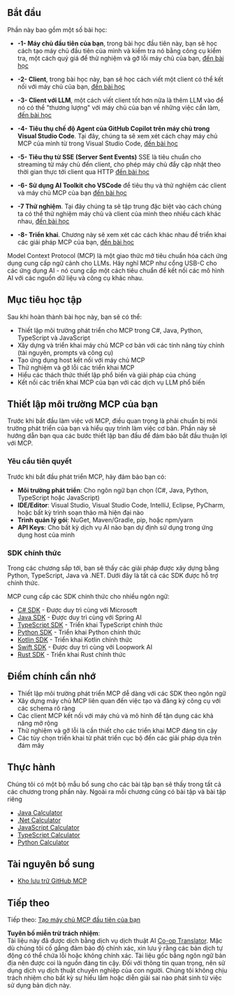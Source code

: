 <!--
CO_OP_TRANSLATOR_METADATA:
{
  "original_hash": "8fdd5786214b32ad33d8b5cf9012a0f7",
  "translation_date": "2025-05-17T08:12:40+00:00",
  "source_file": "03-GettingStarted/README.md",
  "language_code": "vi"
}
-->
## Bắt đầu  

Phần này bao gồm một số bài học:

- **-1- Máy chủ đầu tiên của bạn**, trong bài học đầu tiên này, bạn sẽ học cách tạo máy chủ đầu tiên của mình và kiểm tra nó bằng công cụ kiểm tra, một cách quý giá để thử nghiệm và gỡ lỗi máy chủ của bạn, [đến bài học](/03-GettingStarted/01-first-server/README.md)

- **-2- Client**, trong bài học này, bạn sẽ học cách viết một client có thể kết nối với máy chủ của bạn, [đến bài học](/03-GettingStarted/02-client/README.md)

- **-3- Client với LLM**, một cách viết client tốt hơn nữa là thêm LLM vào để nó có thể "thương lượng" với máy chủ của bạn về những việc cần làm, [đến bài học](/03-GettingStarted/03-llm-client/README.md)

- **-4- Tiêu thụ chế độ Agent của GitHub Copilot trên máy chủ trong Visual Studio Code**. Tại đây, chúng ta sẽ xem xét cách chạy máy chủ MCP của mình từ trong Visual Studio Code, [đến bài học](/03-GettingStarted/04-vscode/README.md)

- **-5- Tiêu thụ từ SSE (Server Sent Events)** SSE là tiêu chuẩn cho streaming từ máy chủ đến client, cho phép máy chủ đẩy cập nhật theo thời gian thực tới client qua HTTP [đến bài học](/03-GettingStarted/05-sse-server/README.md)

- **-6- Sử dụng AI Toolkit cho VSCode** để tiêu thụ và thử nghiệm các client và máy chủ MCP của bạn [đến bài học](/03-GettingStarted/06-aitk/README.md)

- **-7 Thử nghiệm**. Tại đây chúng ta sẽ tập trung đặc biệt vào cách chúng ta có thể thử nghiệm máy chủ và client của mình theo nhiều cách khác nhau, [đến bài học](/03-GettingStarted/07-testing/README.md)

- **-8- Triển khai**. Chương này sẽ xem xét các cách khác nhau để triển khai các giải pháp MCP của bạn, [đến bài học](/03-GettingStarted/08-deployment/README.md)


Model Context Protocol (MCP) là một giao thức mở tiêu chuẩn hóa cách ứng dụng cung cấp ngữ cảnh cho LLMs. Hãy nghĩ MCP như cổng USB-C cho các ứng dụng AI - nó cung cấp một cách tiêu chuẩn để kết nối các mô hình AI với các nguồn dữ liệu và công cụ khác nhau.

## Mục tiêu học tập

Sau khi hoàn thành bài học này, bạn sẽ có thể:

- Thiết lập môi trường phát triển cho MCP trong C#, Java, Python, TypeScript và JavaScript
- Xây dựng và triển khai máy chủ MCP cơ bản với các tính năng tùy chỉnh (tài nguyên, prompts và công cụ)
- Tạo ứng dụng host kết nối với máy chủ MCP
- Thử nghiệm và gỡ lỗi các triển khai MCP
- Hiểu các thách thức thiết lập phổ biến và giải pháp của chúng
- Kết nối các triển khai MCP của bạn với các dịch vụ LLM phổ biến

## Thiết lập môi trường MCP của bạn

Trước khi bắt đầu làm việc với MCP, điều quan trọng là phải chuẩn bị môi trường phát triển của bạn và hiểu quy trình làm việc cơ bản. Phần này sẽ hướng dẫn bạn qua các bước thiết lập ban đầu để đảm bảo bắt đầu thuận lợi với MCP.

### Yêu cầu tiên quyết

Trước khi bắt đầu phát triển MCP, hãy đảm bảo bạn có:

- **Môi trường phát triển**: Cho ngôn ngữ bạn chọn (C#, Java, Python, TypeScript hoặc JavaScript)
- **IDE/Editor**: Visual Studio, Visual Studio Code, IntelliJ, Eclipse, PyCharm, hoặc bất kỳ trình soạn thảo mã hiện đại nào
- **Trình quản lý gói**: NuGet, Maven/Gradle, pip, hoặc npm/yarn
- **API Keys**: Cho bất kỳ dịch vụ AI nào bạn dự định sử dụng trong ứng dụng host của mình


### SDK chính thức

Trong các chương sắp tới, bạn sẽ thấy các giải pháp được xây dựng bằng Python, TypeScript, Java và .NET. Dưới đây là tất cả các SDK được hỗ trợ chính thức.

MCP cung cấp các SDK chính thức cho nhiều ngôn ngữ:
- [C# SDK](https://github.com/modelcontextprotocol/csharp-sdk) - Được duy trì cùng với Microsoft
- [Java SDK](https://github.com/modelcontextprotocol/java-sdk) - Được duy trì cùng với Spring AI
- [TypeScript SDK](https://github.com/modelcontextprotocol/typescript-sdk) - Triển khai TypeScript chính thức
- [Python SDK](https://github.com/modelcontextprotocol/python-sdk) - Triển khai Python chính thức
- [Kotlin SDK](https://github.com/modelcontextprotocol/kotlin-sdk) - Triển khai Kotlin chính thức
- [Swift SDK](https://github.com/modelcontextprotocol/swift-sdk) - Được duy trì cùng với Loopwork AI
- [Rust SDK](https://github.com/modelcontextprotocol/rust-sdk) - Triển khai Rust chính thức

## Điểm chính cần nhớ

- Thiết lập môi trường phát triển MCP dễ dàng với các SDK theo ngôn ngữ
- Xây dựng máy chủ MCP liên quan đến việc tạo và đăng ký công cụ với các schema rõ ràng
- Các client MCP kết nối với máy chủ và mô hình để tận dụng các khả năng mở rộng
- Thử nghiệm và gỡ lỗi là cần thiết cho các triển khai MCP đáng tin cậy
- Các tùy chọn triển khai từ phát triển cục bộ đến các giải pháp dựa trên đám mây

## Thực hành

Chúng tôi có một bộ mẫu bổ sung cho các bài tập bạn sẽ thấy trong tất cả các chương trong phần này. Ngoài ra mỗi chương cũng có bài tập và bài tập riêng

- [Java Calculator](./samples/java/calculator/README.md)
- [.Net Calculator](../../../03-GettingStarted/samples/csharp)
- [JavaScript Calculator](./samples/javascript/README.md)
- [TypeScript Calculator](./samples/typescript/README.md)
- [Python Calculator](../../../03-GettingStarted/samples/python)

## Tài nguyên bổ sung

- [Kho lưu trữ GitHub MCP](https://github.com/microsoft/mcp-for-beginners)

## Tiếp theo

Tiếp theo: [Tạo máy chủ MCP đầu tiên của bạn](/03-GettingStarted/01-first-server/README.md)

**Tuyên bố miễn trừ trách nhiệm**:  
Tài liệu này đã được dịch bằng dịch vụ dịch thuật AI [Co-op Translator](https://github.com/Azure/co-op-translator). Mặc dù chúng tôi cố gắng đảm bảo độ chính xác, xin lưu ý rằng các bản dịch tự động có thể chứa lỗi hoặc không chính xác. Tài liệu gốc bằng ngôn ngữ bản địa nên được coi là nguồn đáng tin cậy. Đối với thông tin quan trọng, nên sử dụng dịch vụ dịch thuật chuyên nghiệp của con người. Chúng tôi không chịu trách nhiệm cho bất kỳ sự hiểu lầm hoặc diễn giải sai nào phát sinh từ việc sử dụng bản dịch này.